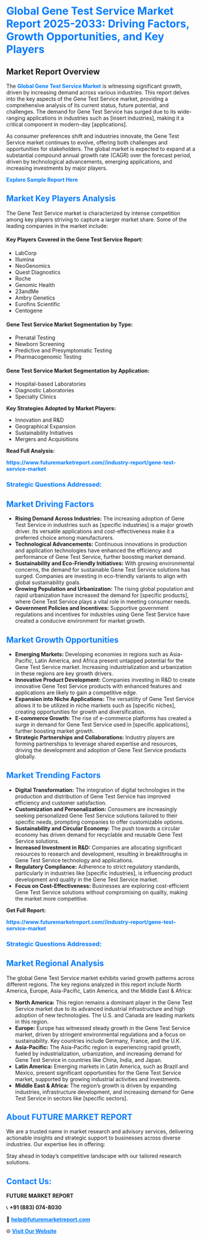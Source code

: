 <h1 style="color: #007BFF;">Global Gene Test Service Market Report 2025-2033: Driving Factors, Growth Opportunities, and Key Players</h1>

<section id="overview">
<h2>Market Report Overview</h2>
<p>The <a href="https://www.futuremarketreport.com//industry-report/gene-test-service-market" style="color: #007BFF; text-decoration: none;"><strong>Global Gene Test Service Market</strong></a> is witnessing significant growth, driven by increasing demand across various industries. This report delves into the key aspects of the Gene Test Service market, providing a comprehensive analysis of its current status, future potential, and challenges. The demand for Gene Test Service has surged due to its wide-ranging applications in industries such as [insert industries], making it a critical component in modern-day [applications].</p>
<p>As consumer preferences shift and industries innovate, the Gene Test Service market continues to evolve, offering both challenges and opportunities for stakeholders. The global market is expected to expand at a substantial compound annual growth rate (CAGR) over the forecast period, driven by technological advancements, emerging applications, and increasing investments by major players.</p>
</section>

<section id="overview">
<p><a href="https://www.futuremarketreport.com//request-sample/reportId=78144" style="color: #007BFF; text-decoration: none;"><strong>Explore Sample Report Here</strong></a></p>
</section>

<section id="key-players">
<h2 style="color: #007BFF;">Market Key Players Analysis</h2>
<p>The Gene Test Service market is characterized by intense competition among key players striving to capture a larger market share. Some of the leading companies in the market include:</p>
<h4>Key Players Covered in the Gene Test Service Report:</h4>
<ul><li>LabCorp</li><li>Illumina</li><li>NeoGenomics</li><li>Quest Diagnostics</li><li>Roche</li><li>Genomic Health</li><li>23andMe</li><li>Ambry Genetics</li><li>Eurofins Scientific</li><li>Centogene</li></ul>
<h4>Gene Test Service Market Segmentation by Type:</h4>
<ul><li>Prenatal Testing</li><li>Newborn Screening</li><li>Predictive and Presymptomatic Testing</li><li>Pharmacogenomic Testing</li></ul>

<h4>Gene Test Service Market Segmentation by Application:</h4>
<ul><li>Hospital-based Laboratories</li><li>Diagnostic Laboratories</li><li>Specialty Clinics</li></ul>
<p><strong>Key Strategies Adopted by Market Players:</strong></p>
<ul>
<li>Innovation and R&D</li>
<li>Geographical Expansion</li>
<li>Sustainability Initiatives</li>
<li>Mergers and Acquisitions</li>
</ul>
</section>

<section>
<p><strong>Read Full Analysis: </strong></p><a href="https://www.futuremarketreport.com//industry-report/gene-test-service-market" style="color: #007BFF; text-decoration: none;"><strong>https://www.futuremarketreport.com//industry-report/gene-test-service-market</strong></a>
<h3 style="color: #007BFF;">Strategic Questions Addressed:</h3>
</section>

<section id="driving-factors">
<h2 style="color: #007BFF;">Market Driving Factors</h2>
<ul>
<li><strong>Rising Demand Across Industries:</strong> The increasing adoption of Gene Test Service in industries such as [specific industries] is a major growth driver. Its versatile applications and cost-effectiveness make it a preferred choice among manufacturers.</li>
<li><strong>Technological Advancements:</strong> Continuous innovations in production and application technologies have enhanced the efficiency and performance of Gene Test Service, further boosting market demand.</li>
<li><strong>Sustainability and Eco-Friendly Initiatives:</strong> With growing environmental concerns, the demand for sustainable Gene Test Service solutions has surged. Companies are investing in eco-friendly variants to align with global sustainability goals.</li>
<li><strong>Growing Population and Urbanization:</strong> The rising global population and rapid urbanization have increased the demand for [specific products], where Gene Test Service plays a vital role in meeting consumer needs.</li>
<li><strong>Government Policies and Incentives:</strong> Supportive government regulations and incentives for industries using Gene Test Service have created a conducive environment for market growth.</li>
</ul>
</section>

<section id="growth-opportunities">
<h2 style="color: #007BFF;">Market Growth Opportunities</h2>
<ul>
<li><strong>Emerging Markets:</strong> Developing economies in regions such as Asia-Pacific, Latin America, and Africa present untapped potential for the Gene Test Service market. Increasing industrialization and urbanization in these regions are key growth drivers.</li>
<li><strong>Innovative Product Development:</strong> Companies investing in R&D to create innovative Gene Test Service products with enhanced features and applications are likely to gain a competitive edge.</li>
<li><strong>Expansion into Niche Applications:</strong> The versatility of Gene Test Service allows it to be utilized in niche markets such as [specific niches], creating opportunities for growth and diversification.</li>
<li><strong>E-commerce Growth:</strong> The rise of e-commerce platforms has created a surge in demand for Gene Test Service used in [specific applications], further boosting market growth.</li>
<li><strong>Strategic Partnerships and Collaborations:</strong> Industry players are forming partnerships to leverage shared expertise and resources, driving the development and adoption of Gene Test Service products globally.</li>
</ul>
</section>

<section id="trending-factors">
<h2 style="color: #007BFF;">Market Trending Factors</h2>
<ul>
<li><strong>Digital Transformation:</strong> The integration of digital technologies in the production and distribution of Gene Test Service has improved efficiency and customer satisfaction.</li>
<li><strong>Customization and Personalization:</strong> Consumers are increasingly seeking personalized Gene Test Service solutions tailored to their specific needs, prompting companies to offer customizable options.</li>
<li><strong>Sustainability and Circular Economy:</strong> The push towards a circular economy has driven demand for recyclable and reusable Gene Test Service solutions.</li>
<li><strong>Increased Investment in R&D:</strong> Companies are allocating significant resources to research and development, resulting in breakthroughs in Gene Test Service technology and applications.</li>
<li><strong>Regulatory Compliance:</strong> Adherence to strict regulatory standards, particularly in industries like [specific industries], is influencing product development and quality in the Gene Test Service market.</li>
<li><strong>Focus on Cost-Effectiveness:</strong> Businesses are exploring cost-efficient Gene Test Service solutions without compromising on quality, making the market more competitive.</li>
</ul>
</section>

<section>
<p><strong>Get Full Report: </strong></p><a href="https://www.futuremarketreport.com//industry-report/gene-test-service-market" style="color: #007BFF; text-decoration: none;"><strong>https://www.futuremarketreport.com//industry-report/gene-test-service-market</strong></a>
<h3 style="color: #007BFF;">Strategic Questions Addressed:</h3>
</section>


<section id="regional-analysis">
<h2 style="color: #007BFF;">Market Regional Analysis</h2>
<p>The global Gene Test Service market exhibits varied growth patterns across different regions. The key regions analyzed in this report include North America, Europe, Asia-Pacific, Latin America, and the Middle East & Africa:</p>
<ul>
<li><strong>North America:</strong> This region remains a dominant player in the Gene Test Service market due to its advanced industrial infrastructure and high adoption of new technologies. The U.S. and Canada are leading markets in this region.</li>
<li><strong>Europe:</strong> Europe has witnessed steady growth in the Gene Test Service market, driven by stringent environmental regulations and a focus on sustainability. Key countries include Germany, France, and the U.K.</li>
<li><strong>Asia-Pacific:</strong> The Asia-Pacific region is experiencing rapid growth, fueled by industrialization, urbanization, and increasing demand for Gene Test Service in countries like China, India, and Japan.</li>
<li><strong>Latin America:</strong> Emerging markets in Latin America, such as Brazil and Mexico, present significant opportunities for the Gene Test Service market, supported by growing industrial activities and investments.</li>
<li><strong>Middle East & Africa:</strong> The region’s growth is driven by expanding industries, infrastructure development, and increasing demand for Gene Test Service in sectors like [specific sectors].</li>
</ul>
</section>

<footer>
<h2 style="color: #007BFF;">About FUTURE MARKET REPORT</h2>
<p>We are a trusted name in market research and advisory services, delivering actionable insights and strategic support to businesses across diverse industries. Our expertise lies in offering:</p>

<p>Stay ahead in today’s competitive landscape with our tailored research solutions.</p>

<h2 style="color: #007BFF;">Contact Us:</h2>
<p><strong>FUTURE MARKET REPORT</strong></p>
<p>📞 <strong>+91 (883) 074-8030</strong></p>
<p>📧 <strong><a href="mailto:help@futuremarketreport.com" style="color: #007BFF;">help@futuremarketreport.com</a></strong></p>
<p>🌐 <strong><a href="https://www.futuremarketreport.com/" style="color: #007BFF;">Visit Our Website</a></strong></p>
</footer>
